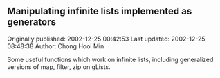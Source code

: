 ## Manipulating infinite lists implemented as generators

Originally published: 2002-12-25 00:42:53
Last updated: 2002-12-25 08:48:38
Author: Chong Hooi Min

Some useful functions which work on infinite lists, including generalized versions of map, filter, zip on gLists.